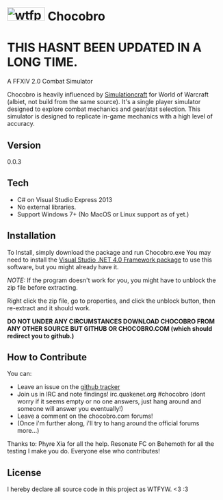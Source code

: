 <a href="http://www.wtfpl.net" rel="attachment wp-att-49"><img alt="wtfpl-badge-1" src="http://www.wtfpl.net/wp-content/uploads/2012/12/wtfpl-badge-1.png" width="88" height="31"></a>
Chocobro
=========

THIS HASNT BEEN UPDATED IN A LONG TIME. 
============================

A FFXIV 2.0 Combat Simulator

Chocobro is heavily influenced by [Simulationcraft](http://www.simulationcraft.org) for World of Warcraft (albiet, not build from the same source).
It's a single player simulator designed to explore combat mechanics and gear/stat selection. This simulator is designed to replicate in-game mechanics with a high level of accuracy.


Version
----

0.0.3

Tech
-----------
* C# on Visual Studio Express 2013
* No external libraries.
* Support Windows 7+ (No MacOS or Linux support as of yet.)

Installation
--------------

To Install, simply download the package and run Chocobro.exe
You may need to install the [Visual Studio .NET 4.0 Framework package](http://www.microsoft.com/en-us/download/details.aspx?id=40773) to use this software, but you might already have it.

*NOTE:* If the program doesn't work for you, you might have to unblock the zip file before extracting.

Right click the zip file, go to properties, and click the unblock button, then re-extract and it should work.

**DO NOT UNDER ANY CIRCUMSTANCES DOWNLOAD CHOCOBRO FROM ANY OTHER SOURCE BUT GITHUB OR CHOCOBRO.COM (which should redirect you to github.)**

How to Contribute
--------------------
You can:
* Leave an issue on the [github tracker](https://github.com/Eein/chocobro/issues)
* Join us in IRC and note findings! irc.quakenet.org #chocobro (dont worry if it seems empty or no one answers, just hang around and someone will answer you eventually!)
* Leave a comment on the chocobro.com forums!
* (Once i'm further along, i'll try to hang around the official forums more...)

Thanks to:
Phyre Xia for all the help.
Resonate FC on Behemoth for all the testing I make you do.
Everyone else who contributes!

License
----

I hereby declare all source code in this project as WTFYW. <3 :3
    
